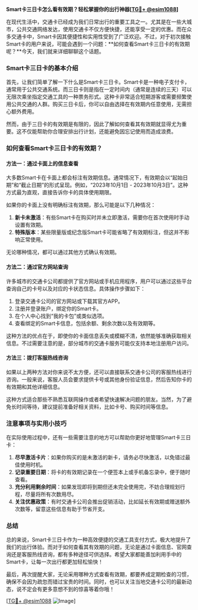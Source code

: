 **Smart卡三日卡怎么看有效期？轻松掌握你的出行神器[[TG💪+ @esim1088](https://t.me/s/esim1088)]**

在现代生活中，交通卡已经成为我们日常出行的重要工具之一。尤其是在一些大城市，公共交通网络发达，使用交通卡不仅方便快捷，还能享受一定的优惠。而在众多交通卡中，Smart卡因其便捷性和实用性受到了广泛欢迎。不过，对于初次接触Smart卡的用户来说，可能会遇到一个问题：**如何查看Smart卡三日卡的有效期呢？**今天，我们就来详细聊聊这个话题。

### Smart卡三日卡的基本介绍

首先，让我们简单了解一下什么是Smart卡三日卡。Smart卡是一种电子支付卡，通常用于公共交通系统。而三日卡则是指在一定时间内（通常是连续的三天）可以无限次乘坐指定交通工具的一种票务形式。这种卡非常适合短期游客或需要频繁使用公共交通的人群。购买三日卡后，你可以自由选择在有效期内任意使用，无需担心额外费用。

然而，由于三日卡的有效期是有限的，因此了解如何查看其有效期就显得尤为重要。这不仅能帮助你合理安排出行计划，还能避免因忘记使用而造成浪费。

### 如何查看Smart卡三日卡的有效期？

#### 方法一：通过卡面上的信息查看

大多数Smart卡在卡面上都会标注有效期信息。通常情况下，有效期会以“起始日期”和“截止日期”的形式呈现。例如，“2023年10月1日 - 2023年10月3日”。这种方式最为直观，直接告诉你卡的具体使用期限。

如果你的卡面上没有明确标注有效期，那么可能是以下几种情况：

1. **新卡未激活**：有些Smart卡在购买时并未立即激活，需要你在首次使用时手动设置有效期。
2. **特殊版本**：某些限量版或纪念版Smart卡可能省略了有效期标注，但这并不影响正常使用。

无论哪种情况，都可以通过其他方式确认有效期。

#### 方法二：通过官方网站查询

许多城市的交通卡公司都提供了官方网站或手机应用程序，用户可以通过这些平台查询自己的卡号以及对应的卡状态信息。具体操作步骤如下：

1. 登录交通卡公司的官方网站或下载其官方APP。
2. 注册并登录账户，绑定你的Smart卡。
3. 在个人中心找到“我的卡包”或类似选项。
4. 查看绑定的Smart卡信息，包括余额、剩余次数以及有效期等。

这种方法的优点在于，即使你的卡面信息丢失或模糊不清，依然能够准确获取相关信息。不过需要注意的是，部分城市的交通卡服务可能仅支持本地注册用户访问。

#### 方法三：拨打客服热线咨询

如果以上两种方法对你来说不太方便，还可以直接联系交通卡公司的客服热线进行咨询。一般来说，客服人员会要求提供卡号或其他身份验证信息，然后告知你卡的有效期和其他详细信息。

这种方式适合那些不熟悉互联网操作或者希望快速解决问题的朋友。当然，为了避免长时间等待，建议提前准备好相关资料，比如卡号、购买时间等信息。

### 注意事项与实用小技巧

在实际使用过程中，还有一些需要注意的地方可以帮助你更好地管理Smart卡三日卡：

1. **尽早激活卡片**：如果你购买的是未激活的新卡，请务必尽快激活，以免错过最佳使用时机。
2. **记录重要日期**：将卡的有效期记录在一个便签本上或手机备忘录中，便于随时查看。
3. **充分利用剩余时间**：如果发现即将到期但还未完全使用完，不妨合理规划行程，尽量将所有次数用尽。
4. **关注优惠政策**：有时交通卡公司会推出促销活动，比如延长有效期或赠送额外次数等，留意这些信息有助于节省开支。

### 总结

总的来说，Smart卡三日卡作为一种高效便捷的交通工具支付方式，极大地提升了我们的出行体验。而对于如何查看其有效期的问题，无论是通过卡面信息、官网查询还是客服热线咨询，都有多种途径可供选择。希望大家都能善加利用手中的Smart卡，让每一次出行都更加轻松愉快！

最后，再次提醒大家，无论采用哪种方式查看有效期，都要养成定期检查的习惯，确保不会因为疏忽而错过宝贵的时间。同时，也可以关注当地交通卡公司的最新动态，说不定会有更多意想不到的惊喜等着你哦！

[[TG💪+ @esim1088](https://t.me/s/esim1088) ![Image](https://i.postimg.cc/4NQfJmqS/Snipaste-2025-05-13-00-14-12.png)]